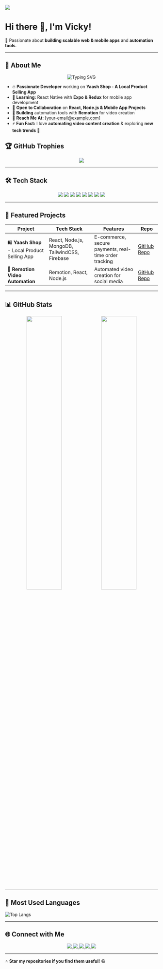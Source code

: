 <!-- Profile Views Counter -->
 ![](https://komarev.com/ghpvc/?username=Vicky2122004&color=blueviolet&style=flat-square)
 
 # Hi there 👋, I'm Vicky!  
 🌟 Passionate about **building scalable web & mobile apps** and **automation tools**.
 
 ---

  ## 📌 About Me  

<p align="center">
  <img src="https://readme-typing-svg.herokuapp.com?font=Fira+Code&pause=1000&center=true&vCenter=true&width=500&lines=React+Developer+⚛️;+Node.js+Backend+Developer🔗;Mobile+App+Enthusiast+📱;+Tech+Innovator+🚀" alt="Typing SVG" />
</p>
 
- 🔥 **Passionate Developer** working on **Yaash Shop - A Local Product Selling App**  
- 📱 **Learning:** React Native with **Expo & Redux** for mobile app development  
- 🤝 **Open to Collaboration** on **React, Node.js & Mobile App Projects**  
- 🎥 **Building** automation tools with **Remotion** for video creation  
- 📩 **Reach Me At:** [your-email@example.com]  
- ⚡ **Fun Fact:** I love **automating video content creation** & exploring **new tech trends** 🚀
 
 ## 🏆 GitHub Trophies  
 <p align="center">
 <img src="https://github-profile-trophy.vercel.app/?username=Vicky2122004" />
 </p>

 ---
 
 ## 🛠 Tech Stack  
 
 <p align="center">
   <img src="https://img.shields.io/badge/React-61DAFB?style=for-the-badge&logo=react&logoColor=black" />
   <img src="https://img.shields.io/badge/React_Native-61DAFB?style=for-the-badge&logo=react&logoColor=black" />
   <img src="https://img.shields.io/badge/Node.js-339933?style=for-the-badge&logo=node.js&logoColor=white" />
   <img src="https://img.shields.io/badge/MongoDB-47A248?style=for-the-badge&logo=mongodb&logoColor=white" />
   <img src="https://img.shields.io/badge/TailwindCSS-38B2AC?style=for-the-badge&logo=tailwind-css&logoColor=white" />
   <img src="https://img.shields.io/badge/Firebase-FFCA28?style=for-the-badge&logo=firebase&logoColor=black" />
   <img src="https://img.shields.io/badge/Redux-764ABC?style=for-the-badge&logo=redux&logoColor=white" />
   <img src="https://img.shields.io/badge/PostgreSQL-316192?style=for-the-badge&logo=postgresql&logoColor=white" />
 </p>
 
 
 ---
 
## 📌 Featured Projects  

| Project | Tech Stack | Features | Repo |
|---------|-----------|----------|------|
| 🛍️ **Yaash Shop** - Local Product Selling App | React, Node.js, MongoDB, TailwindCSS, Firebase | E-commerce, secure payments, real-time order tracking | [GitHub Repo](https://github.com/Vicky2122004/yaash-shop) |
| 🎥 **Remotion Video Automation** | Remotion, React, Node.js | Automated video creation for social media | [GitHub Repo](https://github.com/Vicky2122004/remotion-automation) | 
 
 ---
 
 ## 📊 GitHub Stats  
 <p align="center">
   <img width="48%" src="https://github-readme-stats.vercel.app/api?username=Vicky2122004&show_icons=true&theme=radical" />
   <img width="48%" src="https://github-readme-streak-stats.herokuapp.com/?user=Vicky2122004&theme=radical" />
 </p>
 
 ---
 
 ## 🌟 Most Used Languages  
 ![Top Langs](https://github-readme-stats.vercel.app/api/top-langs/?username=Vicky2122004&layout=compact&theme=radical)  
 
 ---
 
 ## 🌐 Connect with Me  
 
 <p align="center">
   <a href="https://linkedin.com/in/your-profile" target="_blank">
     <img src="https://img.shields.io/badge/LinkedIn-0A66C2?style=for-the-badge&logo=linkedin&logoColor=white" />
   </a>
   <a href="https://twitter.com/your-profile" target="_blank">
     <img src="https://img.shields.io/badge/Twitter-1DA1F2?style=for-the-badge&logo=twitter&logoColor=white" />
   </a>
   <a href="https://instagram.com/your-profile" target="_blank">
     <img src="https://img.shields.io/badge/Instagram-E4405F?style=for-the-badge&logo=instagram&logoColor=white" />
   </a>
   <a href="mailto:your-email@example.com" target="_blank">
     <img src="https://img.shields.io/badge/Email-D14836?style=for-the-badge&logo=gmail&logoColor=white" />
   </a>
   <a href="https://github.com/Vicky2122004" target="_blank">
     <img src="https://img.shields.io/badge/GitHub-181717?style=for-the-badge&logo=github&logoColor=white" />
   </a>
 </p>
 
 
 ---
 
 ⭐ **Star my repositories if you find them useful!** 😃  
